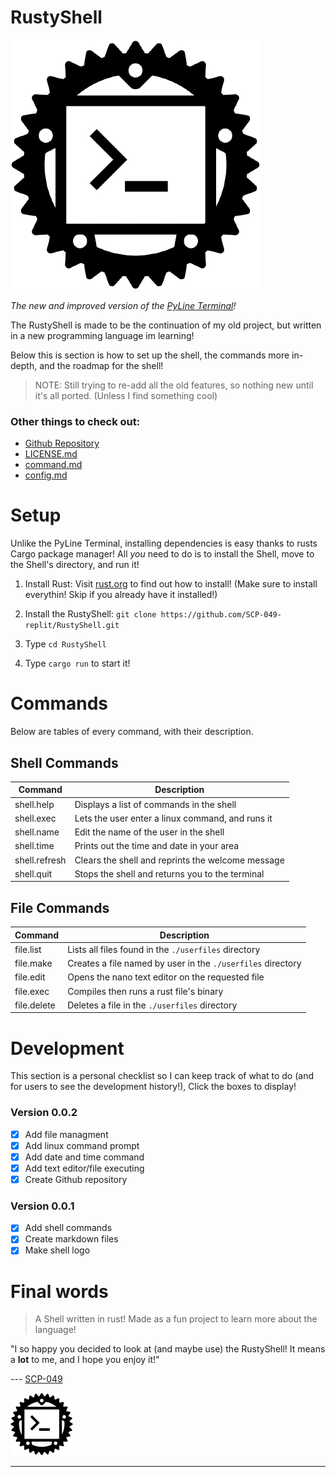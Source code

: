 # RustyShell

<img src="./images/shell.png" alt="shell.png"/>

*The new and improved version of the [PyLine Terminal](https://replit.com/@SCP-049/PyLine-Terminal?v=1)!*

The RustyShell is made to be the continuation of my old project, but written in a new programming language im learning!

Below this is section is how to set up the shell, the commands more in-depth, and the roadmap for the shell!

> NOTE: Still trying to re-add all the old features, so nothing new until it's all ported. (Unless I find something cool)

### Other things to check out:
- [Github Repository](https://github.com/SCP-049-replit/RustyShell)
- [LICENSE.md](LICENSE.md)
- [command.md](./more-md/command.md)
- [config.md](./more-md/config.md)

# Setup

Unlike the PyLine Terminal, installing dependencies is easy thanks to rusts Cargo package manager! All *you* need to do is to install the Shell, move to the Shell's directory, and run it!

1. Install Rust: Visit [rust.org](https://www.rust-lang.org/tools/install) to find out how to install! (Make sure to install everythin! Skip if you already have it installed!)

2. Install the RustyShell: `git clone https://github.com/SCP-049-replit/RustyShell.git`

3. Type `cd RustyShell`

4. Type `cargo run` to start it!

# Commands

Below are tables of every command, with their description.

## Shell Commands

| Command | Description |
| ----------- | ----------- |
| shell.help | Displays a list of commands in the shell|
| shell.exec | Lets the user enter a linux command, and runs it |
| shell.name | Edit the name of the user in the shell |
| shell.time | Prints out the time and date in your area
| shell.refresh | Clears the shell and reprints the welcome message |
| shell.quit | Stops the shell and returns you to the terminal |

## File Commands

| Command | Description |
| ----------- | ----------- |
| file.list | Lists all files found in the `./userfiles` directory |
| file.make | Creates a file named by user in the `./userfiles` directory |
| file.edit | Opens the nano text editor on the requested file|
| file.exec | Compiles then runs a rust file's binary |
| file.delete | Deletes a file in the `./userfiles` directory |

# Development

This section is a personal checklist so I can keep track of what to do (and for users to see the development history!), Click the boxes to display!

### Version 0.0.2

- [x] Add file managment
- [x] Add linux command prompt
- [x] Add date and time command
- [x] Add text editor/file executing
- [x] Create Github repository

### Version 0.0.1

- [x] Add shell commands
- [x] Create markdown files
- [x] Make shell logo

# Final words

> A Shell written in rust! Made as a fun project to learn more about the language!

"I so happy you decided to look at (and maybe use) the RustyShell! It means a **lot** to me, and I hope you enjoy it!"

--- [SCP-049](https://replit.com/@SCP-049)

<img src="./images/shell.png" alt="shell.png" width="100"/>

---